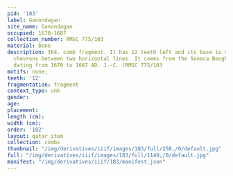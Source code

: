 ```yaml
---
pid: '183'
label: Ganondagan
site_name: Ganondagan
occupied: 1670-1687
collection_number: RMSC 775/103
material: bone
description: 364. comb fragment. It has 12 teeth left and its base is decorated with
  chevrons between two horizontal lines. It comes from the Seneca Boughton Hill site
  dating from 1670 to 1687 AD. J.-C. (RMSC 775/103
motifs: none;
teeth: '12'
fragmentation: fragment
context_type: unk
gender:
age:
placement:
length (cm):
width (cm):
order: '182'
layout: qatar_item
collection: combs
thumbnail: "/img/derivatives/iiif/images/183/full/250,/0/default.jpg"
full: "/img/derivatives/iiif/images/183/full/1140,/0/default.jpg"
manifest: "/img/derivatives/iiif/183/manifest.json"
---
```

